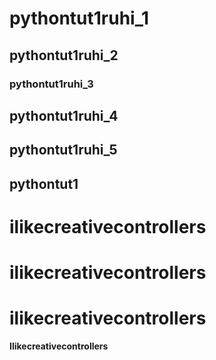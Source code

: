 # pythontut1ruhi_1
## pythontut1ruhi_2
### pythontut1ruhi_3
## pythontut1ruhi_4
## pythontut1ruhi_5
## pythontut1
# ilikecreativecontrollers
# ilikecreativecontrollers
# ilikecreativecontrollers
**Ilikecreativecontrollers**
